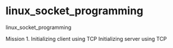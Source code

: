 # linux_socket_programming
linux_socket_programming

Mission 1.
Initializing client using TCP
Initializing server using TCP
